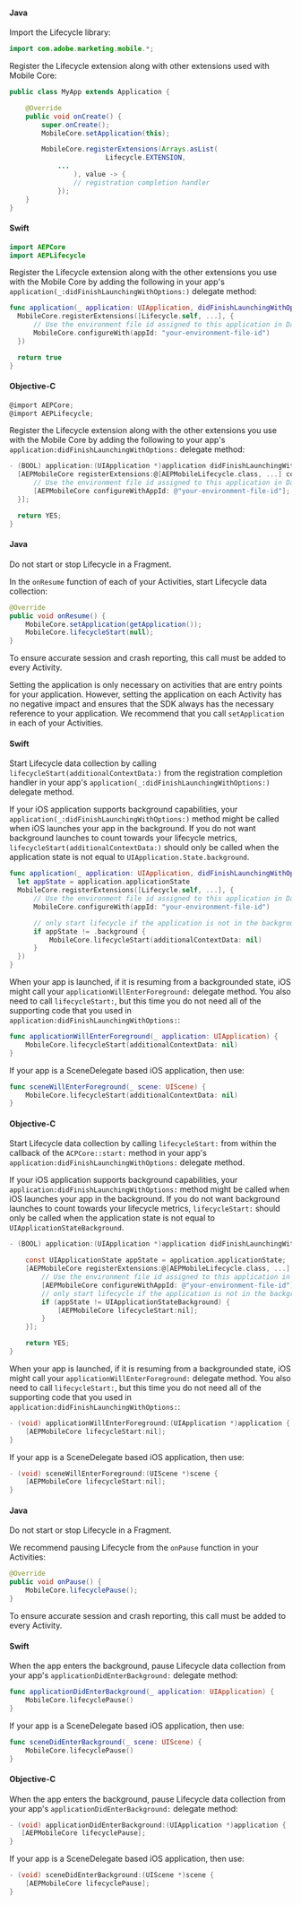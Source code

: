 <Variant platform="android" task="import" repeat="5"/>

#### Java

Import the Lifecycle library:

```java
import com.adobe.marketing.mobile.*;
```

Register the Lifecycle extension along with other extensions used with Mobile Core:

```java
public class MyApp extends Application {​

    @Override
    public void onCreate() {
        super.onCreate();
        MobileCore.setApplication(this);

        MobileCore.registerExtensions(Arrays.asList(
						Lifecycle.EXTENSION,
            ...
				), value -> {
    			// registration completion handler
    		});
    }
}
```

<Variant platform="ios" task="import" repeat="8"/>

#### Swift

```swift
import AEPCore
import AEPLifecycle
```

Register the Lifecycle extension along with the other extensions you use with the Mobile Core by adding the following in your app's `application(_:didFinishLaunchingWithOptions:)` delegate method:

```swift
func application(_ application: UIApplication, didFinishLaunchingWithOptions launchOptions: [UIApplication.LaunchOptionsKey: Any]?) -> Bool {
  MobileCore.registerExtensions([Lifecycle.self, ...], {
      // Use the environment file id assigned to this application in Data Collection UI
      MobileCore.configureWith(appId: "your-environment-file-id")
  })

  return true
}
```

#### Objective-C

```objectivec
@import AEPCore;
@import AEPLifecycle;
```

Register the Lifecycle extension along with the other extensions you use with the Mobile Core by adding the following to your app's `application:didFinishLaunchingWithOptions:` delegate method:

```objectivec
- (BOOL) application:(UIApplication *)application didFinishLaunchingWithOptions:(NSDictionary *)launchOptions {
  [AEPMobileCore registerExtensions:@[AEPMobileLifecycle.class, ...] completion:^{
      // Use the environment file id assigned to this application in Data Collection UI
      [AEPMobileCore configureWithAppId: @"your-environment-file-id"];
  }];

  return YES;
}
```

<Variant platform="android" task="collect" repeat="6"/>

#### Java

Do not start or stop Lifecycle in a Fragment.

In the `onResume` function of each of your Activities, start Lifecycle data collection:

```java
@Override  
public void onResume() {  
    MobileCore.setApplication(getApplication());
    MobileCore.lifecycleStart(null);
}
```

To ensure accurate session and crash reporting, this call must be added to every Activity.

Setting the application is only necessary on activities that are entry points for your application. However, setting the application on each Activity has no negative impact and ensures that the SDK always has the necessary reference to your application. We recommend that you call `setApplication` in each of your Activities.

<Variant platform="ios" task="collect" repeat="16"/>

#### Swift

Start Lifecycle data collection by calling `lifecycleStart(additionalContextData:)` from the registration completion handler in your app's `application(_:didFinishLaunchingWithOptions:)` delegate method.

If your iOS application supports background capabilities, your `application(_:didFinishLaunchingWithOptions:)` method might be called when iOS launches your app in the background. If you do not want background launches to count towards your lifecycle metrics, `lifecycleStart(additionalContextData:)` should only be called when the application state is not equal to `UIApplication.State.background`.

```swift
func application(_ application: UIApplication, didFinishLaunchingWithOptions launchOptions: [UIApplicationLaunchOptionsKey: Any]?) -> Bool {
  let appState = application.applicationState
  MobileCore.registerExtensions([Lifecycle.self, ...], {
      // Use the environment file id assigned to this application in Data Collection UI
      MobileCore.configureWith(appId: "your-environment-file-id")

      // only start lifecycle if the application is not in the background
      if appState != .background {
          MobileCore.lifecycleStart(additionalContextData: nil)
      }
  })
}
```

When your app is launched, if it is resuming from a backgrounded state, iOS might call your `applicationWillEnterForeground:` delegate method. You also need to call `lifecycleStart:`, but this time you do not need all of the supporting code that you used in `application:didFinishLaunchingWithOptions:`:

```swift
func applicationWillEnterForeground(_ application: UIApplication) {
    MobileCore.lifecycleStart(additionalContextData: nil)
}
```

If your app is a SceneDelegate based iOS application, then use:

```swift
func sceneWillEnterForeground(_ scene: UIScene) {
    MobileCore.lifecycleStart(additionalContextData: nil)
}
```

#### Objective-C

Start Lifecycle data collection by calling `lifecycleStart:` from within the callback of the `ACPCore::start:` method in your app's `application:didFinishLaunchingWithOptions:` delegate method.

If your iOS application supports background capabilities, your `application:didFinishLaunchingWithOptions:` method might be called when iOS launches your app in the background. If you do not want background launches to count towards your lifecycle metrics, `lifecycleStart:` should only be called when the application state is not equal to `UIApplicationStateBackground`.

```objectivec
- (BOOL) application:(UIApplication *)application didFinishLaunchingWithOptions:(NSDictionary *)launchOptions {

    const UIApplicationState appState = application.applicationState;
    [AEPMobileCore registerExtensions:@[AEPMobileLifecycle.class, ...] completion:^{
        // Use the environment file id assigned to this application in Data Collection UI
        [AEPMobileCore configureWithAppId: @"your-environment-file-id"];
        // only start lifecycle if the application is not in the background
        if (appState != UIApplicationStateBackground) {
            [AEPMobileCore lifecycleStart:nil];
        }
    }];

    return YES;
}
```

When your app is launched, if it is resuming from a backgrounded state, iOS might call your `applicationWillEnterForeground:` delegate method. You also need to call `lifecycleStart:`, but this time you do not need all of the supporting code that you used in `application:didFinishLaunchingWithOptions:`:

```objectivec
- (void) applicationWillEnterForeground:(UIApplication *)application {
    [AEPMobileCore lifecycleStart:nil];
}
```

If your app is a SceneDelegate based iOS application, then use:

```objectivec
- (void) sceneWillEnterForeground:(UIScene *)scene {
    [AEPMobileCore lifecycleStart:nil];
}
```

<Variant platform="android" task="pause" repeat="5"/>

#### Java

Do not start or stop Lifecycle in a Fragment.

We recommend pausing Lifecycle from the `onPause` function in your Activities:

```java
@Override
public void onPause() {
    MobileCore.lifecyclePause();
}
```

To ensure accurate session and crash reporting, this call must be added to every Activity.

<Variant platform="ios" task="pause" repeat="10"/>

#### Swift

When the app enters the background, pause Lifecycle data collection from your app's `applicationDidEnterBackground:` delegate method:

```swift
func applicationDidEnterBackground(_ application: UIApplication) {
    MobileCore.lifecyclePause()
}
```

If your app is a SceneDelegate based iOS application, then use:

```swift
func sceneDidEnterBackground(_ scene: UIScene) {
    MobileCore.lifecyclePause()
}
```

#### Objective-C

When the app enters the background, pause Lifecycle data collection from your app's `applicationDidEnterBackground:` delegate method:

```objectivec
- (void) applicationDidEnterBackground:(UIApplication *)application {
   [AEPMobileCore lifecyclePause];
}
```

If your app is a SceneDelegate based iOS application, then use:

```objectivec
- (void) sceneDidEnterBackground:(UIScene *)scene {
    [AEPMobileCore lifecyclePause];
}
```
